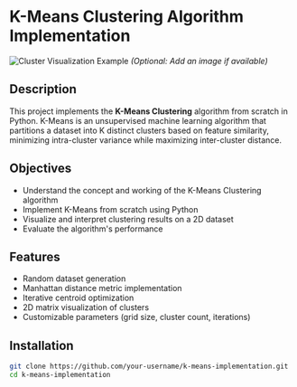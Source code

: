 # K-Means Clustering Algorithm Implementation

![Cluster Visualization Example](cluster_visualization.png) *(Optional: Add an image if available)*

## Description
This project implements the **K-Means Clustering** algorithm from scratch in Python. K-Means is an unsupervised machine learning algorithm that partitions a dataset into K distinct clusters based on feature similarity, minimizing intra-cluster variance while maximizing inter-cluster distance.

## Objectives
- Understand the concept and working of the K-Means Clustering algorithm
- Implement K-Means from scratch using Python
- Visualize and interpret clustering results on a 2D dataset
- Evaluate the algorithm's performance

## Features
- Random dataset generation
- Manhattan distance metric implementation
- Iterative centroid optimization
- 2D matrix visualization of clusters
- Customizable parameters (grid size, cluster count, iterations)

## Installation
```bash
git clone https://github.com/your-username/k-means-implementation.git
cd k-means-implementation
